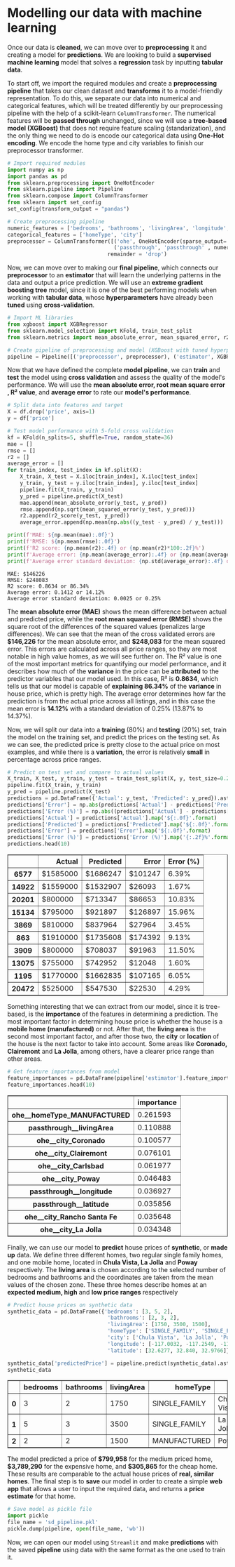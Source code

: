 # **Modelling our data with machine learning**

Once our data is **cleaned**, we can move over to **preprocessing** it and creating a model for **predictions**. We are looking to build a **supervised machine learning** model that solves a **regression** task by inputting **tabular data**.

To start off, we import the required modules and create a **preprocessing pipeline** that takes our clean dataset and **transforms** it to a model-friendly representation. To do this, we separate our data into numerical and categorical features, which will be treated differently by our preprocessing pipeline with the help of a scikit-learn  `ColumnTransformer`. The numerical features will be **passed through** unchanged, since we will use a **tree-based model (XGBoost)** that does not require feature scaling (standarization), and the only thing we need to do is encode our categorical data using **One-Hot encoding**. We encode the home type and city variables to finish our preprocessor transformer.


```python
# Import required modules
import numpy as np
import pandas as pd
from sklearn.preprocessing import OneHotEncoder
from sklearn.pipeline import Pipeline
from sklearn.compose import ColumnTransformer
from sklearn import set_config
set_config(transform_output = "pandas")

# Create preprocessing pipeline
numeric_features = ['bedrooms', 'bathrooms', 'livingArea', 'longitude', 'latitude']
categorical_features = ['homeType', 'city']
preprocessor = ColumnTransformer([('ohe', OneHotEncoder(sparse_output= False), categorical_features),
                                  ('passthrough', 'passthrough' , numeric_features)],
                                remainder = 'drop')
```

Now, we can move over to making our **final pipeline**, which connects our **preprocessor** to an **estimator** that will learn the underlying patterns in the data and output a price prediction. We will use an **extreme gradient boosting tree** model, since it is one of the best performing models when working with **tabular data**, whose **hyperparameters** have already been **tuned** using **cross-validation**.


```python
# Import ML libraries
from xgboost import XGBRegressor
from sklearn.model_selection import KFold, train_test_split
from sklearn.metrics import mean_absolute_error, mean_squared_error, r2_score

# Create pipeline of preprocessing and model (XGBoost with tuned hyperparameters)
pipeline = Pipeline([('preprocessor', preprocessor), ('estimator', XGBRegressor(learning_rate = 0.1, max_depth = 7, n_estimators = 200, reg_lambda = 0.1, reg_alpha = 0.1))])
```

Now that we have defined the complete **model pipeline**, we can **train** and **test** the model using **cross validation** and assess the quality of the model's performance. We will use the **mean absolute error, root mean square error , R² value**, and **average error** to rate our **model's performance**.


```python
# Split data into features and target
X = df.drop('price', axis=1)
y = df['price']

# Test model performance with 5-fold cross validation
kf = KFold(n_splits=5, shuffle=True, random_state=36)
mae = []
rmse = []
r2 = []
average_error = []
for train_index, test_index in kf.split(X):
    X_train, X_test = X.iloc[train_index], X.iloc[test_index]
    y_train, y_test = y.iloc[train_index], y.iloc[test_index]
    pipeline.fit(X_train, y_train)
    y_pred = pipeline.predict(X_test)
    mae.append(mean_absolute_error(y_test, y_pred))
    rmse.append(np.sqrt(mean_squared_error(y_test, y_pred)))
    r2.append(r2_score(y_test, y_pred))
    average_error.append(np.mean(np.abs((y_test - y_pred) / y_test)))

print(f'MAE: ${np.mean(mae):.0f}')
print(f'RMSE: ${np.mean(rmse):.0f}')
print(f'R2 score: {np.mean(r2):.4f} or {np.mean(r2)*100:.2f}%')
print(f'Average error: {np.mean(average_error):.4f} or {np.mean(average_error)*100:.2f}%')
print(f'Average error standard deviation: {np.std(average_error):.4f} or {np.std(average_error)*100:.2f}%')
```

    MAE: $146226
    RMSE: $248083
    R2 score: 0.8634 or 86.34%
    Average error: 0.1412 or 14.12%
    Average error standard deviation: 0.0025 or 0.25%
    

The **mean absolute error (MAE)** shows the mean difference between actual and predicted price, while the **root mean squared error (RMSE)** shows the square root of the differences of the squared values (penalizes large differences). We can see that the mean of the cross validated errors are **\$146,226** for the mean absolute error, and **\$248,083** for the mean squared error. This errors are calculated across all price ranges, so they are most notable in high value homes, as we will see further on. The R² value is one of the most important metrics for quantifying our model performance, and it describes how much of the **variance** in the price can be **attributed** to the predictor variables that our model used. In this case, R² is **0.8634**, which tells us that our model is capable of **explaining 86.34%** of the **variance** in house price, which is pretty high. The average error determines how far the prediction is from the actual price across all listings, and in this case the mean error is **14.12%** with a standard deviation of 0.25% (13.87% to 14.37%).

Now, we will split our data into a **training** (80%) and **testing** (20%) set, train the model on the training set, and predict the prices on the testing set. As we can see, the predicted price is pretty close to the actual price on most examples, and while there is a **variation**, the error is relatively **small** in percentage across price ranges.


```python
# Predict on test set and compare to actual values
X_train, X_test, y_train, y_test = train_test_split(X, y, test_size=0.2, random_state=22)
pipeline.fit(X_train, y_train)
y_pred = pipeline.predict(X_test)
predictions = pd.DataFrame({'Actual': y_test, 'Predicted': y_pred}).astype(int)
predictions['Error'] = np.abs(predictions['Actual'] - predictions['Predicted'])
predictions['Error (%)'] = np.abs((predictions['Actual'] - predictions['Predicted']) / predictions['Actual'])*100
predictions['Actual'] = predictions['Actual'].map('${:.0f}'.format)
predictions['Predicted'] = predictions['Predicted'].map('${:.0f}'.format)
predictions['Error'] = predictions['Error'].map('${:.0f}'.format)
predictions['Error (%)'] = predictions['Error (%)'].map('{:.2f}%'.format)
predictions.head(10)
```


<div>
<table border="1" class="dataframe">
  <thead>
    <tr style="text-align: right;">
      <th></th>
      <th>Actual</th>
      <th>Predicted</th>
      <th>Error</th>
      <th>Error (%)</th>
    </tr>
  </thead>
  <tbody>
    <tr>
      <th>6577</th>
      <td>$1585000</td>
      <td>$1686247</td>
      <td>$101247</td>
      <td>6.39%</td>
    </tr>
    <tr>
      <th>14922</th>
      <td>$1559000</td>
      <td>$1532907</td>
      <td>$26093</td>
      <td>1.67%</td>
    </tr>
    <tr>
      <th>20201</th>
      <td>$800000</td>
      <td>$713347</td>
      <td>$86653</td>
      <td>10.83%</td>
    </tr>
    <tr>
      <th>15134</th>
      <td>$795000</td>
      <td>$921897</td>
      <td>$126897</td>
      <td>15.96%</td>
    </tr>
    <tr>
      <th>3869</th>
      <td>$810000</td>
      <td>$837964</td>
      <td>$27964</td>
      <td>3.45%</td>
    </tr>
    <tr>
      <th>863</th>
      <td>$1910000</td>
      <td>$1735608</td>
      <td>$174392</td>
      <td>9.13%</td>
    </tr>
    <tr>
      <th>3909</th>
      <td>$800000</td>
      <td>$708037</td>
      <td>$91963</td>
      <td>11.50%</td>
    </tr>
    <tr>
      <th>13075</th>
      <td>$755000</td>
      <td>$742952</td>
      <td>$12048</td>
      <td>1.60%</td>
    </tr>
    <tr>
      <th>1195</th>
      <td>$1770000</td>
      <td>$1662835</td>
      <td>$107165</td>
      <td>6.05%</td>
    </tr>
    <tr>
      <th>20472</th>
      <td>$525000</td>
      <td>$547530</td>
      <td>$22530</td>
      <td>4.29%</td>
    </tr>
  </tbody>
</table>
</div>


Something interesting that we can extract from our model, since it is tree-based, is the **importance** of the features in determining a prediction. The most important factor in determining house price is whether the house is a **mobile home (manufactured)** or not. After that, the **living area** is the second most important factor, and after those two, the **city** or **location** of the house is the next factor to take into account. Some areas like **Coronado, Clairemont** and **La Jolla**, among others, have a clearer price range than other areas.


```python
# Get feature importances from model
feature_importances = pd.DataFrame(pipeline['estimator'].feature_importances_, index = pipeline['preprocessor'].get_feature_names_out(), columns=['importance']).sort_values('importance', ascending=False)
feature_importances.head(10)
```


<div>
<table border="1" class="dataframe">
  <thead>
    <tr style="text-align: right;">
      <th></th>
      <th>importance</th>
    </tr>
  </thead>
  <tbody>
    <tr>
      <th>ohe__homeType_MANUFACTURED</th>
      <td>0.261593</td>
    </tr>
    <tr>
      <th>passthrough__livingArea</th>
      <td>0.110888</td>
    </tr>
    <tr>
      <th>ohe__city_Coronado</th>
      <td>0.100577</td>
    </tr>
    <tr>
      <th>ohe__city_Clairemont</th>
      <td>0.076101</td>
    </tr>
    <tr>
      <th>ohe__city_Carlsbad</th>
      <td>0.061977</td>
    </tr>
    <tr>
      <th>ohe__city_Poway</th>
      <td>0.046483</td>
    </tr>
    <tr>
      <th>passthrough__longitude</th>
      <td>0.036927</td>
    </tr>
    <tr>
      <th>passthrough__latitude</th>
      <td>0.035856</td>
    </tr>
    <tr>
      <th>ohe__city_Rancho Santa Fe</th>
      <td>0.035648</td>
    </tr>
    <tr>
      <th>ohe__city_La Jolla</th>
      <td>0.034348</td>
    </tr>
  </tbody>
</table>
</div>


Finally, we can use our model to **predict** house prices of **synthetic**, or **made up** data. We define three different homes, two regular single family homes, and one mobile home, located in **Chula Vista, La Jolla** and **Poway** respectively. The **living area** is chosen according to the selected number of bedrooms and bathrooms and the coordinates are taken from the mean values of the chosen zone. These three homes describe homes at an **expected medium, high** and **low price ranges** respectively


```python
# Predict house prices on synthetic data
synthetic_data = pd.DataFrame({'bedrooms': [3, 5, 2],
                                'bathrooms': [2, 3, 2],
                                'livingArea': [1750, 3500, 1500],
                                'homeType': ['SINGLE_FAMILY', 'SINGLE_FAMILY', 'MANUFACTURED'],
                                'city': ['Chula Vista', 'La Jolla', 'Poway'],
                                'longitude': [-117.0032, -117.2549, -117.0407],
                                'latitude': [32.6277, 32.840, 32.9766]})

synthetic_data['predictedPrice'] = pipeline.predict(synthetic_data).astype(int)
synthetic_data
```


<div>
<table border="1" class="dataframe">
  <thead>
    <tr style="text-align: right;">
      <th></th>
      <th>bedrooms</th>
      <th>bathrooms</th>
      <th>livingArea</th>
      <th>homeType</th>
      <th>city</th>
      <th>longitude</th>
      <th>latitude</th>
      <th>predictedPrice</th>
    </tr>
  </thead>
  <tbody>
    <tr>
      <th>0</th>
      <td>3</td>
      <td>2</td>
      <td>1750</td>
      <td>SINGLE_FAMILY</td>
      <td>Chula Vista</td>
      <td>-117.0032</td>
      <td>32.6277</td>
      <td>799958</td>
    </tr>
    <tr>
      <th>1</th>
      <td>5</td>
      <td>3</td>
      <td>3500</td>
      <td>SINGLE_FAMILY</td>
      <td>La Jolla</td>
      <td>-117.2549</td>
      <td>32.8400</td>
      <td>3789290</td>
    </tr>
    <tr>
      <th>2</th>
      <td>2</td>
      <td>2</td>
      <td>1500</td>
      <td>MANUFACTURED</td>
      <td>Poway</td>
      <td>-117.0407</td>
      <td>32.9766</td>
      <td>305865</td>
    </tr>
  </tbody>
</table>
</div>


The model predicted a price of **\$799,958** for the medium priced home, **\$3,789,290** for the expensive home, and **\$305,865** for the cheap home. These results are comparable to the actual house prices of **real, similar homes**. The final step is to **save** our model in order to create a simple **web app** that allows a user to input the required data, and returns a **price estimate** for that home.


```python
# Save model as pickle file
import pickle
file_name = 'sd_pipeline.pkl'
pickle.dump(pipeline, open(file_name, 'wb'))
```

Now, we can open our model using `Streamlit` and make **predictions** with the saved **pipeline** using data with the same format as the one used to train it.

